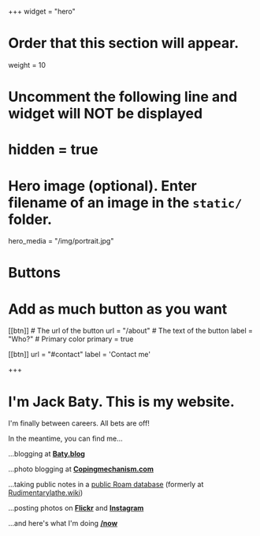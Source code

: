 +++
widget = "hero"
# Order that this section will appear.
weight = 10

# Uncomment the following line and widget will NOT be displayed
# hidden = true

# Hero image (optional). Enter filename of an image in the `static/` folder.
hero_media = "/img/portrait.jpg"

# Buttons
# Add as much button as you want
[[btn]]
	# The url of the button
  url = "/about"
	# The text of the button
  label = "Who?"
	# Primary color
	primary = true

[[btn]]
  url = "#contact"
  label = 'Contact me'

+++

# I'm Jack Baty. This is my website.

I'm finally between careers. All bets are off!

In the meantime, you can find me...

...blogging at **[Baty.blog](https://baty.blog)**

...photo blogging at **[Copingmechanism.com](https://copingmechanism.com)**

...taking public notes in a [public Roam database](https://roamresearch.com/#/app/jackbaty)  (formerly at [Rudimentarylathe.wiki](https://rudimentarylathe.wiki))

...posting photos on **[Flickr](https://flickr.com/photos/jbaty)** 
and **[Instagram](https://instagram.com/mrjackbaty)**

...and here's what I'm doing **[/now](https://copingmechanism.com/now)**

